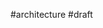 [](https://sivalabs.in/tomato-architecture-pragmatic-approach-to-software-design/)

#architecture 
#draft